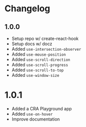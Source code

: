 # Changelog

## 1.0.0

- Setup repo w/ create-react-hook
- Setup docs w/ docz
- Added `use-intersection-observer`
- Added `use-mouse-position`
- Added `use-scroll-direction`
- Added `use-scroll-progress`
- Added `use-scroll-to-top`
- Added `use-window-size`

# 1.0.1

- Added a CRA Playground app
- Added `use-on-hover`
- Improve documentation
